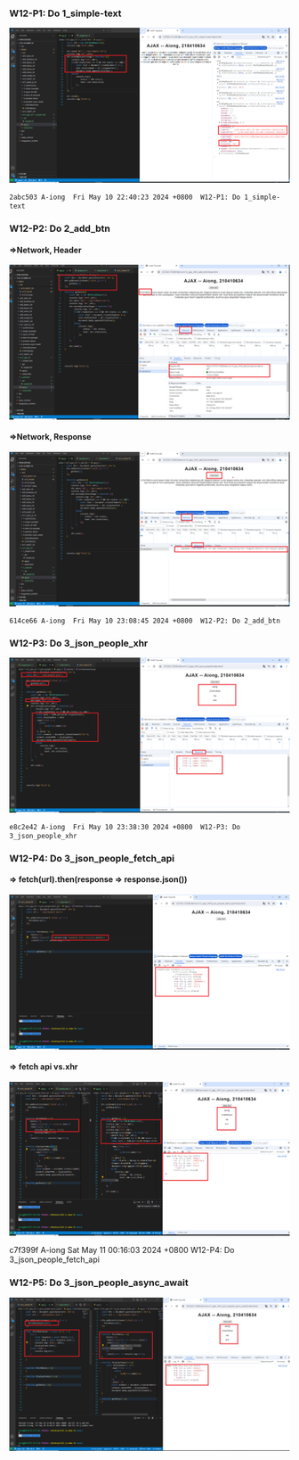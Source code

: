 ### W12-P1: Do 1_simple-text
 
![](w12-p1.png)
 
```
2abc503 A-iong  Fri May 10 22:40:23 2024 +0800  W12-P1: Do 1_simple-text
```
### W12-P2: Do 2_add_btn

#### =>Network, Header
 
![](w12-p2-1.png)
 
 #### =>Network, Response
 
![](w12-p2-2.png)

```
614ce66 A-iong  Fri May 10 23:08:45 2024 +0800  W12-P2: Do 2_add_btn

```

### W12-P3: Do 3_json_people_xhr
 
![](w12-p3.png)

 ```
e8c2e42 A-iong  Fri May 10 23:38:30 2024 +0800  W12-P3: Do 3_json_people_xhr

```

### W12-P4: Do 3_json_people_fetch_api
 
#### => fetch(url).then(response => response.json())
 
![](w12-p4-1.png)
 
#### => fetch api vs.xhr
 
![](w12-p4-2.png)
 
c7f399f A-iong  Sat May 11 00:16:03 2024 +0800  W12-P4: Do 3_json_people_fetch_api


### W12-P5: Do 3_json_people_async_await
 
![](w12-p5.png)
 
```